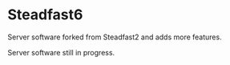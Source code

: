 # Steadfast6
Server software forked from Steadfast2 and adds more features.

Server software still in progress.
